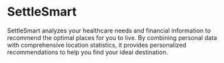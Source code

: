 # SettleSmart
SettleSmart analyzes your healthcare needs and financial information to recommend the optimal places for you to live. By combining personal data with comprehensive location statistics, it provides personalized recommendations to help you find your ideal destination.
